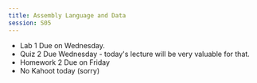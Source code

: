 ```yaml
---
title: Assembly Language and Data
session: S05
---
```


* Lab 1 Due on Wednesday.
* Quiz 2 Due Wednesday - today's lecture will be very valuable for that.
* Homework 2 Due on Friday
* No Kahoot today (sorry)
